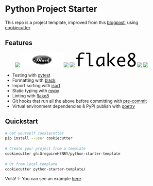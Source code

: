 # Python Project Starter

This repo is a project template, improved from this [blogpost](https://sourcery.ai/blog/python-best-practices/), using [cookiecutter](https://github.com/audreyr/cookiecutter).

## Features

<p align="center">
    <img src="https://docs.pytest.org/en/latest/_static/pytest_logo_curves.svg" height="50px" padding="0px">
    <img src="https://raw.githubusercontent.com/psf/black/master/docs/_static/logo2-readme.png" height="50px" padding="4px 20px 6px">
    <img src="https://pycqa.github.io/isort/art/logo.png" height="50px" padding="4px 10px 14px">
    <img src="https://camo.githubusercontent.com/20e0f72b4f84dc5b42aceb95eb8eaa6c574746c0057e9e2525dd6cb4797d565f/687474703a2f2f6d7970792d6c616e672e6f72672f7374617469632f6d7970795f6c696768742e737667" height="50px" padding="6px 30px 12px">
    <img src="rsc/img/flake8.png" height="50px" padding="8px 0px 16px">
    <img src="https://pre-commit.com/logo.svg" height="50px" padding="4px 34px 10px">
    <img src="https://python-poetry.org/images/logo-origami.svg" height="50px" padding="6px 16px 10px">
</p>

- Testing with [pytest](https://docs.pytest.org/en/latest)
- Formatting with [black](https://github.com/psf/black)
- Import sorting with [isort](https://github.com/timothycrosley/isort)
- Static typing with [mypy](http://mypy-lang.org)
- Linting with [flake8](https://flake8.pycqa.org/en/latest)
- Git hooks that run all the above before committing with [pre-commit](https://pre-commit.com/)
- Virtual environment dependencies & PyPI publish with [poetry](https://python-poetry.org/)

## Quickstart

```bash
# Get yourself cookiecutter
pip install --user cookiecutter

# Create your project from a template 
cookiecutter gh:GregoireHENRY/python-starter-template

# Or from local template
cookiecutter python-starter-template/
```

Voilà! ✨
You can see an example [here](https://github.com/GregoireHENRY/test-python-starter).
